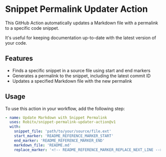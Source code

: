# Snippet Permalink Updater Action

This GitHub Action automatically updates a Markdown file with a permalink to a specific code snippet.

It's useful for keeping documentation up-to-date with the latest version of your code.

## Features

- Finds a specific snippet in a source file using start and end markers
- Generates a permalink to the snippet, including the latest commit ID
- Updates a specified Markdown file with the new permalink

## Usage

To use this action in your workflow, add the following step:

```yaml
- name: Update Markdown with Snippet Permalink
  uses: Robitx/snippet-permalink-updater-action@v1
  with:
    snippet_file: 'path/to/your/source/file.ext'
    start_marker: 'README_REFERENCE_MARKER_START'
    end_marker: 'README_REFERENCE_MARKER_END'
    markdown_file: 'README.md'
    replace_marker: '<!-- README_REFERENCE_MARKER_REPLACE_NEXT_LINE -->'
